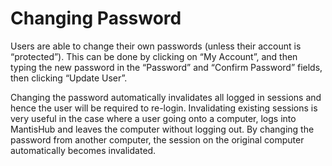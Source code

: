 # Changing Password
Users are able to change their own passwords (unless their account is “protected”). This can be done by clicking on “My Account”, and then typing the new password in the “Password” and “Confirm Password” fields, then clicking “Update User”.

Changing the password automatically invalidates all logged in sessions and hence the user will be required to re-login. Invalidating existing sessions is very useful in the case where a user going onto a computer, logs into MantisHub and leaves the computer without logging out. By changing the password from another computer, the session on the original computer automatically becomes invalidated.